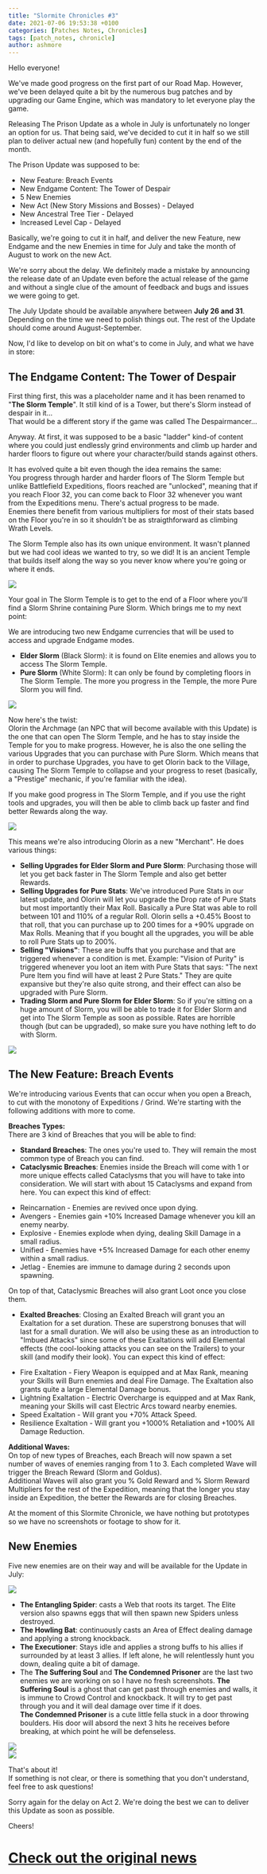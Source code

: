 ```yaml
---
title: "Slormite Chronicles #3"
date: 2021-07-06 19:53:38 +0100
categories: [Patches Notes, Chronicles]
tags: [patch_notes, chronicle]
author: ashmore
---
```

Hello everyone!  
  
We've made good progress on the first part of our Road Map. However, we've been delayed quite a bit by the numerous bug patches and by upgrading our Game Engine, which was mandatory to let everyone play the game.  
  
Releasing The Prison Update as a whole in July is unfortunately no longer an option for us. That being said, we've decided to cut it in half so we still plan to deliver actual new (and hopefully fun) content by the end of the month.  
  
The Prison Update was supposed to be:  

* New Feature: Breach Events
* New Endgame Content: The Tower of Despair
* 5 New Enemies
* New Act (New Story Missions and Bosses) - Delayed
* New Ancestral Tree Tier - Delayed
* Increased Level Cap - Delayed

  
  
Basically, we're going to cut it in half, and deliver the new Feature, new Endgame and the new Enemies in time for July and take the month of August to work on the new Act.  
  
We're sorry about the delay. We definitely made a mistake by announcing the release date of an Update even before the actual release of the game and without a single clue of the amount of feedback and bugs and issues we were going to get.  
  
The July Update should be available anywhere between **July 26 and 31**. Depending on the time we need to polish things out. The rest of the Update should come around August-September.  
  
Now, I'd like to develop on bit on what's to come in July, and what we have in store:  
  
  

The Endgame Content: The Tower of Despair
-----------------------------------------

  
  
First thing first, this was a placeholder name and it has been renamed to "**The Slorm Temple**". It still kind of is a Tower, but there's Slorm instead of despair in it…  
That would be a different story if the game was called The Despairmancer…  
  
Anyway. At first, it was supposed to be a basic "ladder" kind-of content where you could just endlessly grind environments and climb up harder and harder floors to figure out where your character/build stands against others.  
  
It has evolved quite a bit even though the idea remains the same:   
You progress through harder and harder floors of The Slorm Temple but unlike Battlefield Expeditions, floors reached are "unlocked", meaning that if you reach Floor 32, you can come back to Floor 32 whenever you want from the Expeditions menu. There's actual progress to be made.  
Enemies there benefit from various multipliers for most of their stats based on the Floor you're in so it shouldn't be as straigthforward as climbing Wrath Levels.  
  
The Slorm Temple also has its own unique environment. It wasn't planned but we had cool ideas we wanted to try, so we did! It is an ancient Temple that builds itself along the way so you never know where you're going or where it ends.  
  
![](/assets/patch_notes/76d0526a3d273aa75be967cbd679948d274ce44c)  
  
Your goal in The Slorm Temple is to get to the end of a Floor where you'll find a Slorm Shrine containing Pure Slorm. Which brings me to my next point:  
  
We are introducing two new Endgame currencies that will be used to access and upgrade Endgame modes.   

* **Elder Slorm** (Black Slorm): it is found on Elite enemies and allows you to access The Slorm Temple.
* **Pure Slorm** (White Slorm): It can only be found by completing floors in The Slorm Temple. The more you progress in the Temple, the more Pure Slorm you will find.

  
  
![](/assets/patch_notes/c1ceb3bf3846e8d05fa6243f6bf8352a1bf25cba)  
  
Now here's the twist:  
Olorin the Archmage (an NPC that will become available with this Update) is the one that can open The Slorm Temple, and he has to stay inside the Temple for you to make progress. However, he is also the one selling the various Upgrades that you can purchase with Pure Slorm. Which means that in order to purchase Upgrades, you have to get Olorin back to the Village, causing The Slorm Temple to collapse and your progress to reset (basically, a "Prestige" mechanic, if you're familiar with the idea).   
  
If you make good progress in The Slorm Temple, and if you use the right tools and upgrades, you will then be able to climb back up faster and find better Rewards along the way.  
  
![](/assets/patch_notes/a9f5f91dce7e9e808e71aad6a71902518ca54ad8)  
  
This means we're also introducing Olorin as a new "Merchant". He does various things:  

* **Selling Upgrades for Elder Slorm and Pure Slorm**: Purchasing those will let you get back faster in The Slorm Temple and also get better Rewards.
* **Selling Upgrades for Pure Stats**: We've introduced Pure Stats in our latest update, and Olorin will let you upgrade the Drop rate of Pure Stats but most importantly their Max Roll.
Basically a Pure Stat was able to roll between 101 and 110% of a regular Roll. Olorin sells a +0.45% Boost to that roll, that you can purchase up to 200 times for a +90% upgrade on Max Rolls. Meaning that if you bought all the upgrades, you will be able to roll Pure Stats up to 200%.  
* **Selling "Visions"**: These are buffs that you purchase and that are triggered whenever a condition is met. Example: "Vision of Purity" is triggered whenever you loot an item with Pure Stats that says: "The next Pure Item you find will have at least 2 Pure Stats." They are quite expansive but they're also quite strong, and their effect can also be upgraded with Pure Slorm.
* **Trading Slorm and Pure Slorm for Elder Slorm**: So if you're sitting on a huge amount of Slorm, you will be able to trade it for Elder Slorm and get into The Slorm Temple as soon as possible. Rates are horrible though (but can be upgraded), so make sure you have nothing left to do with Slorm.

  
  
![](/assets/patch_notes/2c6703078236640b89b990061a5a1ecf8fdb0c56)  
  

The New Feature: Breach Events
------------------------------

  
  
We're introducing various Events that can occur when you open a Breach, to cut with the monotony of Expeditions / Grind. We're starting with the following additions with more to come.  
  
**Breaches Types:**  
There are 3 kind of Breaches that you will be able to find:  

* **Standard Breaches**: The ones you're used to. They will remain the most common type of Breach you can find.
* **Cataclysmic Breaches**: Enemies inside the Breach will come with 1 or more unique effects called Cataclysms that you will have to take into consideration. We will start with about 15 Cataclysms and expand from here. You can expect this kind of effect:
  

+ Reincarnation - Enemies are revived once upon dying.
+ Avengers - Enemies gain +10% Increased Damage whenever you kill an enemy nearby.
+ Explosive - Enemies explode when dying, dealing Skill Damage in a small radius.
+ Unified - Enemies have +5% Increased Damage for each other enemy within a small radius.
+ Jetlag - Enemies are immune to damage during 2 seconds upon spawning.

  
  
On top of that, Cataclysmic Breaches will also grant Loot once you close them.  
* **Exalted Breaches**: Closing an Exalted Breach will grant you an Exaltation for a set duration. These are superstrong bonuses that will last for a small duration. We will also be using these as an introduction to "Imbued Attacks" since some of these Exaltations will add Elemental effects (the cool-looking attacks you can see on the Trailers) to your skill (and modify their look). You can expect this kind of effect:
  

+ Fire Exaltation - Fiery Weapon is equipped and at Max Rank, meaning your Skills will Burn enemies and deal Fire Damage. The Exaltation also grants quite a large Elemental Damage bonus.
+ Lightning Exaltation - Electric Overcharge is equipped and at Max Rank, meaning your Skills will cast Electric Arcs toward nearby enemies.
+ Speed Exaltation - Will grant you +70% Attack Speed.
+ Resilience Exaltation - Will grant you +1000% Retaliation and +100% All Damage Reduction.

  
  
**Additional Waves:**  
On top of new types of Breaches, each Breach will now spawn a set number of waves of enemies ranging from 1 to 3. Each completed Wave will trigger the Breach Reward (Slorm and Goldus).   
Additional Waves will also grant you % Gold Reward and % Slorm Reward Multipliers for the rest of the Expedition, meaning that the longer you stay inside an Expedition, the better the Rewards are for closing Breaches.  
  
At the moment of this Slormite Chronicle, we have nothing but prototypes so we have no screenshots or footage to show for it.   
  
  

New Enemies
-----------

  
Five new enemies are on their way and will be available for the Update in July:  
  
![](/assets/patch_notes/09b51156b6fc7f8691e00718f16e447ba0bd4197)  
  

* **The Entangling Spider**: casts a Web that roots its target. The Elite version also spawns eggs that will then spawn new Spiders unless destroyed.
* **The Howling Bat**: continuously casts an Area of Effect dealing damage and applying a strong knockback.
* **The Executioner**: Stays idle and applies a strong buffs to his allies if surrounded by at least 3 allies. If left alone, he will relentlessly hunt you down, dealing quite a bit of damage.
* The **The Suffering Soul** and **The Condemned Prisoner** are the last two enemies we are working on so I have no fresh screenshots.
**The Suffering Soul** is a ghost that can get past through enemies and walls, it is immune to Crowd Control and knockback. It will try to get past through you and it will deal damage over time if it does.  
**The Condemned Prisoner** is a cute little fella stuck in a door throwing boulders. His door will absord the next 3 hits he receives before breaking, at which point he will be defenseless.
  
  
![](/assets/patch_notes/8a9b26ce714306e3e47f18d57c2efbde7553c663)  
![](/assets/patch_notes/be346d784e3695f6c661a3832381d000ee7512be)  
  
  
  
That's about it!  
If something is not clear, or there is something that you don't understand, feel free to ask questions!  
  
Sorry again for the delay on Act 2. We're doing the best we can to deliver this Update as soon as possible.  
  
Cheers!  

# <a href="https://steamstore-a.akamaihd.net/news/externalpost/steam_community_announcements/4032392655108130333" target="_blank">Check out the original news</a>